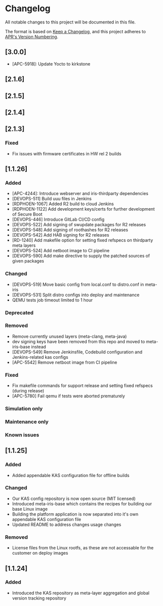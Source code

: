 # Changelog
All notable changes to this project will be documented in this file.

The format is based on [Keep a Changelog](https://keepachangelog.com/en/1.0.0/),
and this project adheres to [APR's Version Numbering](https://apr.apache.org/versioning.html).

## [3.0.0]
- [APC-5918]: Update Yocto to kirkstone

## [2.1.6]

## [2.1.5]

## [2.1.4]

## [2.1.3]

### Fixed
- Fix issues with firmware certificates in HW rel 2 builds

## [1.1.26]
### Added
- [APC-4244]: Introduce webserver and iris-thirdparty dependencies
- [DEVOPS-511] Build uuu files in Jenkins
- [RDPHOEN-1067] Added R2 build to cloud Jenkins
- [RDPHOEN-1122] Add development keys/certs for further development of Secure Boot
- [DEVOPS-446] Introduce GitLab CI/CD config
- [DEVOPS-522] Add signing of swupdate packages for R2 releases
- [DEVOPS-548] Add signing of roothashes for R2 releases
- [DEVOPS-542] Add HAB signing for R2 releases
- [RD-1240] Add makefile option for setting fixed refspecs on thirdparty meta layers
- [DEVOPS-524] Add netboot image to CI pipeline
- [DEVOPS-590] Add make directive to supply the patched sources of given packages


### Changed
- [DEVOPS-519] Move basic config from local.conf to distro.conf in meta-iris
- [DEVOPS-531] Split distro configs into deploy and maintenance
- QEMU tests job timeout limited to 1 hour


### Deprecated


### Removed
- Remove currently unused layers (meta-clang, meta-java)
- dev signing keys have been removed from this repo and moved to meta-iris-base instead
- [DEVOPS-549] Remove Jenkinsfile, Codebuild configuration and Jenkins-related kas configs
- [APC-5542] Remove netboot image from CI pipeline


### Fixed
- Fix makefile commands for support release and setting fixed refspecs (during release)
- [APC-5780] Fail qemu if tests were aborted prematurely


### Simulation only


### Maintenance only


### Known issues


## [1.1.25]
### Added
- Added appendable KAS configuration file for offline builds

### Changed
- Our KAS config repository is now open source (MIT licensed)
- Introduced meta-iris-base which contains the recipes for building our base Linux image
- Building the platform application is now separated into it's own appendable KAS configuration file
- Updated README to address changes usage changes

### Removed
- License files from the Linux rootfs, as these are not accessable for the customer on deploy images

## [1.1.24]
### Added
- Introduced the KAS repository as meta-layer aggregation and global version tracking repository
